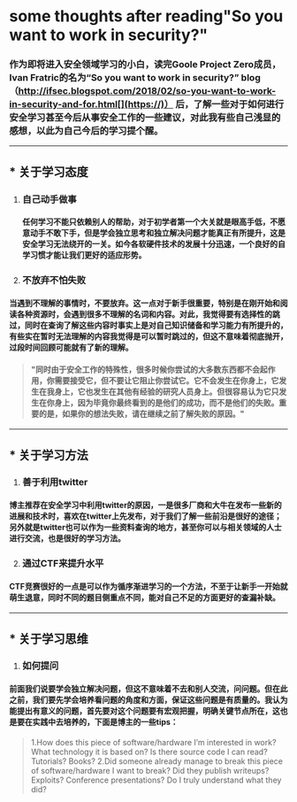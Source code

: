 # some thoughts after reading"So you want to work in security?"
### 作为即将进入安全领域学习的小白，读完Goole Project Zero成员， Ivan Fratric的名为“So you want to work   in security?” blog  （http://ifsec.blogspot.com/2018/02/so-you-want-to-work-in-security-and-for.html[](https://)） 后，了解一些对于如何进行安全学习甚至今后从事安全工作的一些建议，对此我有些自己浅显的感想，以此为自己今后的学习提个醒。

---

## * **关于学习态度**
1. ### 自己动手做事
   #### 任何学习不能只依赖别人的帮助，对于初学者第一个大关就是眼高手低，不愿意动手不敢下手，但是学会独立思考和独立解决问题才能真正有所提升，这是安全学习无法绕开的一关。如今各软硬件技术的发展十分迅速，一个良好的自学习惯才能让我们更好的适应形势。
2. ###  不放弃不怕失败
####    当遇到不理解的事情时，不要放弃。这一点对于新手很重要，特别是在刚开始和阅读各种资源时，会遇到很多不理解的名词和内容。对此，我觉得要有选择性的跳过，同时在查询了解这些内容时事实上是对自己知识储备和学习能力有所提升的，有些实在暂时无法理解的内容我觉得是可以暂时跳过的，但这不意味着彻底抛开，过段时间回顾可能就有了新的理解。
> #### "同时由于安全工作的特殊性，很多时候你尝试的大多数东西都不会起作用，你需要接受它，但不要让它阻止你尝试它。它不会发生在你身上，它发生在我身上，它也发生在其他有经验的研究人员身上。但很容易认为它只发生在你身上，因为毕竟你最终看到的是他们的成功，而不是他们的失败。重要的是，如果你的想法失败，请在继续之前了解失败的原因。" 


---
## * **关于学习方法**
1. ### 善于利用twitter
#### 博主推荐在安全学习中利用twitter的原因，一是很多厂商和大牛在发布一些新的进展和技术时，喜欢在twitter上先发布，对于我们了解一些前沿是很好的途径；另外就是twitter也可以作为一些资料查询的地方，甚至你可以与相关领域的人士进行交流，也是很好的学习方法。
2. ### 通过CTF来提升水平
#### CTF竞赛很好的一点是可以作为循序渐进学习的一个方法，不至于让新手一开始就萌生退意，同时不同的题目侧重点不同，能对自己不足的方面更好的查漏补缺。


---
## * **关于学习思维**
1. ### 如何提问
#### 前面我们说要学会独立解决问题，但这不意味着不去和别人交流，问问题。但在此之前，我们要先学会培养看问题的角度和方面，保证这些问题是有质量的。我认为能提出有意义的问题，首先要对这个问题要有宏观把握，明确关键节点所在，这也是要在实践中去培养的，下面是博主的一些tips：

>   1.How does this piece of software/hardware I’m interested in work? What technology it is based on? Is there source code I can read? Tutorials? Books?
 2.Did someone already manage to break this piece of software/hardware I want to break? Did they publish writeups? Exploits? Conference presentations? Do I truly understand what they did?










